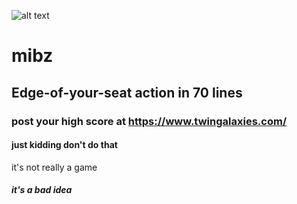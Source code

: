 ![alt text](https://i.imgur.com/wrPucYw.png "MaximumInsanityBattleZone")
# mibz
## Edge-of-your-seat action in 70 lines
### post your high score at https://www.twingalaxies.com/
#### just kidding don't do that
it's not really a game
##### it's a bad idea
